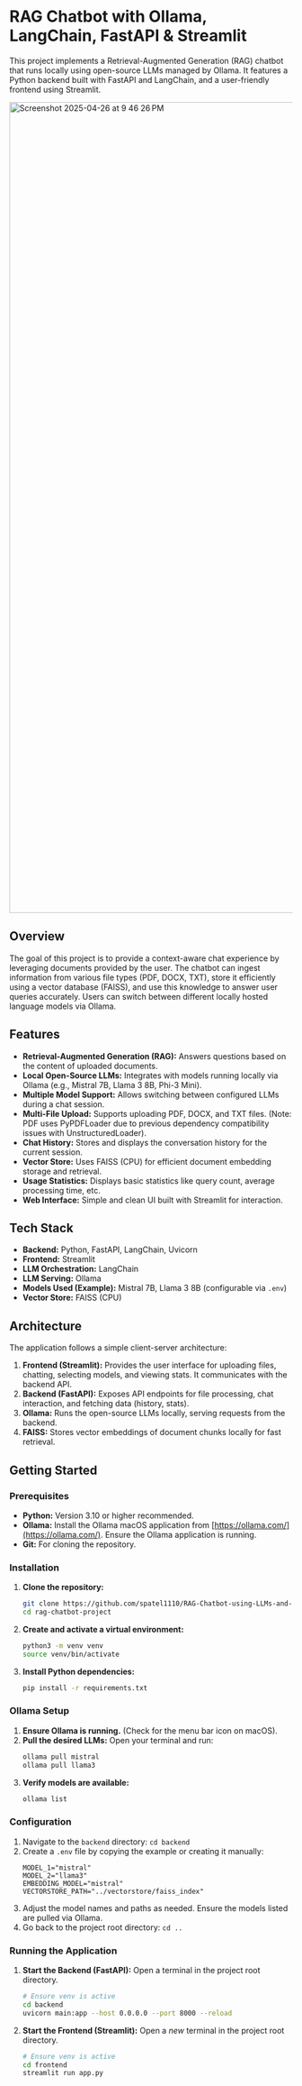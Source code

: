 # RAG Chatbot with Ollama, LangChain, FastAPI & Streamlit

This project implements a Retrieval-Augmented Generation (RAG) chatbot that runs locally using open-source LLMs managed by Ollama. It features a Python backend built with FastAPI and LangChain, and a user-friendly frontend using Streamlit.

<img width="1439" alt="Screenshot 2025-04-26 at 9 46 26 PM" src="https://github.com/user-attachments/assets/718a5b74-0454-43ec-970a-68d16393bd2d" />

## Overview

The goal of this project is to provide a context-aware chat experience by leveraging documents provided by the user. The chatbot can ingest information from various file types (PDF, DOCX, TXT), store it efficiently using a vector database (FAISS), and use this knowledge to answer user queries accurately. Users can switch between different locally hosted language models via Ollama.

## Features

* **Retrieval-Augmented Generation (RAG):** Answers questions based on the content of uploaded documents.
* **Local Open-Source LLMs:** Integrates with models running locally via Ollama (e.g., Mistral 7B, Llama 3 8B, Phi-3 Mini).
* **Multiple Model Support:** Allows switching between configured LLMs during a chat session.
* **Multi-File Upload:** Supports uploading PDF, DOCX, and TXT files. (Note: PDF uses PyPDFLoader due to previous dependency compatibility issues with UnstructuredLoader).
* **Chat History:** Stores and displays the conversation history for the current session.
* **Vector Store:** Uses FAISS (CPU) for efficient document embedding storage and retrieval.
* **Usage Statistics:** Displays basic statistics like query count, average processing time, etc.
* **Web Interface:** Simple and clean UI built with Streamlit for interaction.

## Tech Stack

* **Backend:** Python, FastAPI, LangChain, Uvicorn
* **Frontend:** Streamlit
* **LLM Orchestration:** LangChain
* **LLM Serving:** Ollama
* **Models Used (Example):** Mistral 7B, Llama 3 8B (configurable via `.env`)
* **Vector Store:** FAISS (CPU)

## Architecture

The application follows a simple client-server architecture:

1.  **Frontend (Streamlit):** Provides the user interface for uploading files, chatting, selecting models, and viewing stats. It communicates with the backend API.
2.  **Backend (FastAPI):** Exposes API endpoints for file processing, chat interaction, and fetching data (history, stats).
3.  **Ollama:** Runs the open-source LLMs locally, serving requests from the backend.
4.  **FAISS:** Stores vector embeddings of document chunks locally for fast retrieval.

## Getting Started

### Prerequisites

* **Python:** Version 3.10 or higher recommended.
* **Ollama:** Install the Ollama macOS application from [https://ollama.com/](https://ollama.com/). Ensure the Ollama application is running.
* **Git:** For cloning the repository.

### Installation

1.  **Clone the repository:**
    ```bash
    git clone https://github.com/spatel1110/RAG-Chatbot-using-LLMs-and-LangChain.git
    cd rag-chatbot-project
    ```

2.  **Create and activate a virtual environment:**
    ```bash
    python3 -m venv venv
    source venv/bin/activate
    ```

3.  **Install Python dependencies:**
    ```bash
    pip install -r requirements.txt

### Ollama Setup

1.  **Ensure Ollama is running.** (Check for the menu bar icon on macOS).
2.  **Pull the desired LLMs:** Open your terminal and run:
    ```bash
    ollama pull mistral
    ollama pull llama3
    ```
3.  **Verify models are available:**
    ```bash
    ollama list
    ```

### Configuration

1.  Navigate to the `backend` directory: `cd backend`
2.  Create a `.env` file by copying the example or creating it manually:
    ```dotenv
    MODEL_1="mistral"
    MODEL_2="llama3"
    EMBEDDING_MODEL="mistral"
    VECTORSTORE_PATH="../vectorstore/faiss_index"
    ```
3.  Adjust the model names and paths as needed. Ensure the models listed are pulled via Ollama.
4.  Go back to the project root directory: `cd ..`

### Running the Application

1.  **Start the Backend (FastAPI):**
    Open a terminal in the project root directory.
    ```bash
    # Ensure venv is active
    cd backend
    uvicorn main:app --host 0.0.0.0 --port 8000 --reload
    ```

2.  **Start the Frontend (Streamlit):**
    Open a *new* terminal in the project root directory.
    ```bash
    # Ensure venv is active
    cd frontend
    streamlit run app.py
    ```
